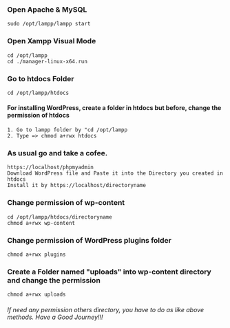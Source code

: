 ### Open Apache & MySQL
```
sudo /opt/lampp/lampp start
```

### Open Xampp Visual Mode
```
cd /opt/lampp
cd ./manager-linux-x64.run
```

### Go to htdocs Folder
```
cd /opt/lampp/htdocs
```

#### For installing WordPress, create a folder in htdocs but before, change the permission of htdocs
```
1. Go to lampp folder by "cd /opt/lampp
2. Type => chmod a+rwx htdocs
```

### As usual go and take a cofee.
```
https://localhost/phpmyadmin
Download WordPress file and Paste it into the Directory you created in htdocs
Install it by https://localhost/directoryname
```

### Change permission of wp-content
```
cd /opt/lampp/htdocs/directoryname
chmod a+rwx wp-content
```

### Change permission of WordPress plugins folder
```
chmod a+rwx plugins
```
### Create a Folder named "uploads" into wp-content directory and change the permission
```
chmod a+rwx uploads
```

###### If need any permission others directory, you have to do as like above methods. Have a Good Journey!!!
